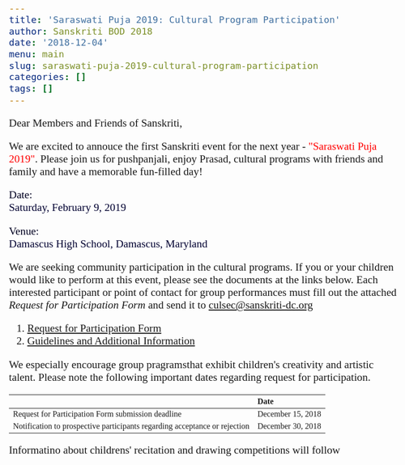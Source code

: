 ```yaml
---
title: 'Saraswati Puja 2019: Cultural Program Participation'
author: Sanskriti BOD 2018
date: '2018-12-04'
menu: main
slug: saraswati-puja-2019-cultural-program-participation
categories: []
tags: []
---
```


<style>
body {
  font-family: Comic Sans MS;
  font-size: 16pt;
  vertical-align: baseline;
}
</style>

Dear Members and Friends of Sanskriti,

We are excited to annouce the first Sanskriti event for the next year - <font color='red'>"Saraswati Puja 2019"</font>. Please join us for pushpanjali, enjoy Prasad, cultural programs with friends and family and have a memorable fun-filled day!

<font color=rgb(0,0,204)>Date:</font>  
<font color=rgb(0,153,0)>Saturday, February 9, 2019</font>

<font color=rgb(0,0,204)>Venue:</font>  
<font color=rgb(0,153,0)>Damascus High School, Damascus, Maryland</font>

We are seeking community participation in the cultural programs. If you or your children would like to perform at this event, please see the documents at the links below. Each interested participant or point of contact for group performances must fill out the attached _Request for Participation Form_ and send it to <a href="mailto:culsec@sanskriti-dc.org">culsec@sanskriti-dc.org</a>



1. [Request for Participation Form](https://drive.google.com/file/d/1qtPK8wNvhFil7bS6zM-KSdnI81B_xBSd/view?usp=sharing)
1. [Guidelines and Additional Information](https://drive.google.com/file/d/1WLgZxRVSiMNma_z5F35Q_W2sNNrJewyk/view?usp=sharing)

We especially encourage group pragramsthat exhibit children's creativity and artistic talent. Please note the following important dates regarding request for participation.

|     | Date |
| :-- | :-- |
| Request for Participation Form submission deadline | December 15, 2018 |
| Notification to prospective participants regarding acceptance or rejection | December 30, 2018 |


Informatino about childrens' recitation and drawing competitions will follow
